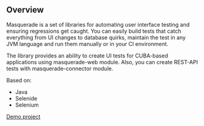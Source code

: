 ## Overview
Masquerade is a set of libraries for automating user interface testing and ensuring regressions get caught. You can easily build tests that catch everything from UI changes to database quirks, maintain the test in any JVM language and run them manually or in your CI environment.

The library provides an ability to create UI tests for CUBA-based applications using masquerade-web module. Also, you can create REST-API tests with masquerade-connector module.

Based on:

*   Java
*   Selenide
*   Selenium

[Demo project](https://www.cuba-platform.com/discuss/t/masquerade-regression-testing-automation-for-cuba/5492)